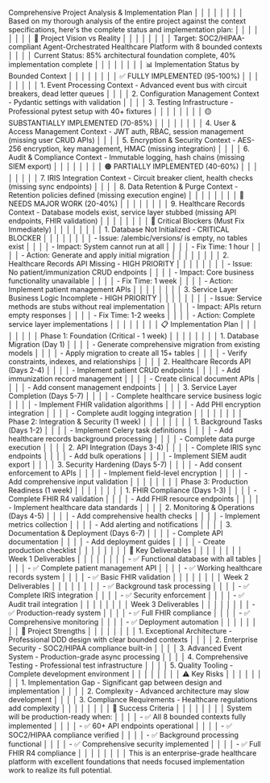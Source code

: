 Comprehensive Project Analysis & Implementation Plan                                                                                                  │ │
│ │                                                                                                                                                       │ │
│ │ Based on my thorough analysis of the entire project against the context specifications, here's the complete status and implementation plan:           │ │
│ │                                                                                                                                                       │ │
│ │ 🎯 Project Vision vs Reality                                                                                                                          │ │
│ │                                                                                                                                                       │ │
│ │ Target: SOC2/HIPAA-compliant Agent-Orchestrated Healthcare Platform with 8 bounded contexts                                                           │ │
│ │ Current Status: 85% architectural foundation complete, 40% implementation complete                                                                    │ │
│ │                                                                                                                                                       │ │
│ │ 📊 Implementation Status by Bounded Context                                                                                                           │ │
│ │                                                                                                                                                       │ │
│ │ ✅ FULLY IMPLEMENTED (95-100%)                                                                                                                         │ │
│ │                                                                                                                                                       │ │
│ │ 1. Event Processing Context - Advanced event bus with circuit breakers, dead letter queues                                                            │ │
│ │ 2. Configuration Management Context - Pydantic settings with validation                                                                               │ │
│ │ 3. Testing Infrastructure - Professional pytest setup with 40+ fixtures                                                                               │ │
│ │                                                                                                                                                       │ │
│ │ 🟡 SUBSTANTIALLY IMPLEMENTED (70-85%)                                                                                                                 │ │
│ │                                                                                                                                                       │ │
│ │ 4. User & Access Management Context - JWT auth, RBAC, session management (missing user CRUD APIs)                                                     │ │
│ │ 5. Encryption & Security Context - AES-256 encryption, key management, HMAC (missing integration)                                                     │ │
│ │ 6. Audit & Compliance Context - Immutable logging, hash chains (missing SIEM export)                                                                  │ │
│ │                                                                                                                                                       │ │
│ │ 🟠 PARTIALLY IMPLEMENTED (40-60%)                                                                                                                     │ │
│ │                                                                                                                                                       │ │
│ │ 7. IRIS Integration Context - Circuit breaker client, health checks (missing sync endpoints)                                                          │ │
│ │ 8. Data Retention & Purge Context - Retention policies defined (missing execution engine)                                                             │ │
│ │                                                                                                                                                       │ │
│ │ 🔴 NEEDS MAJOR WORK (20-40%)                                                                                                                          │ │
│ │                                                                                                                                                       │ │
│ │ 9. Healthcare Records Context - Database models exist, service layer stubbed (missing API endpoints, FHIR validation)                                 │ │
│ │                                                                                                                                                       │ │
│ │ 🚨 Critical Blockers (Must Fix Immediately)                                                                                                           │ │
│ │                                                                                                                                                       │ │
│ │ 1. Database Not Initialized - CRITICAL BLOCKER                                                                                                        │ │
│ │                                                                                                                                                       │ │
│ │ - Issue: /alembic/versions/ is empty, no tables exist                                                                                                 │ │
│ │ - Impact: System cannot run at all                                                                                                                    │ │
│ │ - Fix Time: 1 hour                                                                                                                                    │ │
│ │ - Action: Generate and apply initial migration                                                                                                        │ │
│ │                                                                                                                                                       │ │
│ │ 2. Healthcare Records API Missing - HIGH PRIORITY                                                                                                     │ │
│ │                                                                                                                                                       │ │
│ │ - Issue: No patient/immunization CRUD endpoints                                                                                                       │ │
│ │ - Impact: Core business functionality unavailable                                                                                                     │ │
│ │ - Fix Time: 1 week                                                                                                                                    │ │
│ │ - Action: Implement patient management APIs                                                                                                           │ │
│ │                                                                                                                                                       │ │
│ │ 3. Service Layer Business Logic Incomplete - HIGH PRIORITY                                                                                            │ │
│ │                                                                                                                                                       │ │
│ │ - Issue: Service methods are stubs without real implementation                                                                                        │ │
│ │ - Impact: APIs return empty responses                                                                                                                 │ │
│ │ - Fix Time: 1-2 weeks                                                                                                                                 │ │
│ │ - Action: Complete service layer implementations                                                                                                      │ │
│ │                                                                                                                                                       │ │
│ │ 📋 Implementation Plan                                                                                                                                │ │
│ │                                                                                                                                                       │ │
│ │ Phase 1: Foundation (Critical - 1 week)                                                                                                               │ │
│ │                                                                                                                                                       │ │
│ │ 1. Database Migration (Day 1)                                                                                                                         │ │
│ │   - Generate comprehensive migration from existing models                                                                                             │ │
│ │   - Apply migration to create all 15+ tables                                                                                                          │ │
│ │   - Verify constraints, indexes, and relationships                                                                                                    │ │
│ │ 2. Healthcare Records API (Days 2-4)                                                                                                                  │ │
│ │   - Implement patient CRUD endpoints                                                                                                                  │ │
│ │   - Add immunization record management                                                                                                                │ │
│ │   - Create clinical document APIs                                                                                                                     │ │
│ │   - Add consent management endpoints                                                                                                                  │ │
│ │ 3. Service Layer Completion (Days 5-7)                                                                                                                │ │
│ │   - Complete healthcare service business logic                                                                                                        │ │
│ │   - Implement FHIR validation algorithms                                                                                                              │ │
│ │   - Add PHI encryption integration                                                                                                                    │ │
│ │   - Complete audit logging integration                                                                                                                │ │
│ │                                                                                                                                                       │ │
│ │ Phase 2: Integration & Security (1 week)                                                                                                              │ │
│ │                                                                                                                                                       │ │
│ │ 1. Background Tasks (Days 1-2)                                                                                                                        │ │
│ │   - Implement Celery task definitions                                                                                                                 │ │
│ │   - Add healthcare records background processing                                                                                                      │ │
│ │   - Complete data purge execution                                                                                                                     │ │
│ │ 2. API Integration (Days 3-4)                                                                                                                         │ │
│ │   - Complete IRIS sync endpoints                                                                                                                      │ │
│ │   - Add bulk operations                                                                                                                               │ │
│ │   - Implement SIEM audit export                                                                                                                       │ │
│ │ 3. Security Hardening (Days 5-7)                                                                                                                      │ │
│ │   - Add consent enforcement to APIs                                                                                                                   │ │
│ │   - Implement field-level encryption                                                                                                                  │ │
│ │   - Add comprehensive input validation                                                                                                                │ │
│ │                                                                                                                                                       │ │
│ │ Phase 3: Production Readiness (1 week)                                                                                                                │ │
│ │                                                                                                                                                       │ │
│ │ 1. FHIR Compliance (Days 1-3)                                                                                                                         │ │
│ │   - Complete FHIR R4 validation                                                                                                                       │ │
│ │   - Add FHIR resource endpoints                                                                                                                       │ │
│ │   - Implement healthcare data standards                                                                                                               │ │
│ │ 2. Monitoring & Operations (Days 4-5)                                                                                                                 │ │
│ │   - Add comprehensive health checks                                                                                                                   │ │
│ │   - Implement metrics collection                                                                                                                      │ │
│ │   - Add alerting and notifications                                                                                                                    │ │
│ │ 3. Documentation & Deployment (Days 6-7)                                                                                                              │ │
│ │   - Complete API documentation                                                                                                                        │ │
│ │   - Add deployment guides                                                                                                                             │ │
│ │   - Create production checklist                                                                                                                       │ │
│ │                                                                                                                                                       │ │
│ │ 🎯 Key Deliverables                                                                                                                                   │ │
│ │                                                                                                                                                       │ │
│ │ Week 1 Deliverables                                                                                                                                   │ │
│ │                                                                                                                                                       │ │
│ │ - ✅ Functional database with all tables                                                                                                               │ │
│ │ - ✅ Complete patient management API                                                                                                                   │ │
│ │ - ✅ Working healthcare records system                                                                                                                 │ │
│ │ - ✅ Basic FHIR validation                                                                                                                             │ │
│ │                                                                                                                                                       │ │
│ │ Week 2 Deliverables                                                                                                                                   │ │
│ │                                                                                                                                                       │ │
│ │ - ✅ Background task processing                                                                                                                        │ │
│ │ - ✅ Complete IRIS integration                                                                                                                         │ │
│ │ - ✅ Security enforcement                                                                                                                              │ │
│ │ - ✅ Audit trail integration                                                                                                                           │ │
│ │                                                                                                                                                       │ │
│ │ Week 3 Deliverables                                                                                                                                   │ │
│ │                                                                                                                                                       │ │
│ │ - ✅ Production-ready system                                                                                                                           │ │
│ │ - ✅ Full FHIR compliance                                                                                                                              │ │
│ │ - ✅ Comprehensive monitoring                                                                                                                          │ │
│ │ - ✅ Deployment automation                                                                                                                             │ │
│ │                                                                                                                                                       │ │
│ │ 💪 Project Strengths                                                                                                                                  │ │
│ │                                                                                                                                                       │ │
│ │ 1. Exceptional Architecture - Professional DDD design with clear bounded contexts                                                                     │ │
│ │ 2. Enterprise Security - SOC2/HIPAA compliance built-in                                                                                               │ │
│ │ 3. Advanced Event System - Production-grade async processing                                                                                          │ │
│ │ 4. Comprehensive Testing - Professional test infrastructure                                                                                           │ │
│ │ 5. Quality Tooling - Complete development environment                                                                                                 │ │
│ │                                                                                                                                                       │ │
│ │ ⚠️ Key Risks                                                                                                                                          │ │
│ │                                                                                                                                                       │ │
│ │ 1. Implementation Gap - Significant gap between design and implementation                                                                             │ │
│ │ 2. Complexity - Advanced architecture may slow development                                                                                            │ │
│ │ 3. Compliance Requirements - Healthcare regulations add complexity                                                                                    │ │
│ │                                                                                                                                                       │ │
│ │ 🚀 Success Criteria                                                                                                                                   │ │
│ │                                                                                                                                                       │ │
│ │ System will be production-ready when:                                                                                                                 │ │
│ │ - ✅ All 8 bounded contexts fully implemented                                                                                                          │ │
│ │ - ✅ 60+ API endpoints operational                                                                                                                     │ │
│ │ - ✅ SOC2/HIPAA compliance verified                                                                                                                    │ │
│ │ - ✅ Background processing functional                                                                                                                  │ │
│ │ - ✅ Comprehensive security implemented                                                                                                                │ │
│ │ - ✅ Full FHIR R4 compliance                                                                                                                           │ │
│ │                                                                                                                                                       │ │
│ │ This is an enterprise-grade healthcare platform with excellent foundations that needs focused implementation work to realize its full potential. 